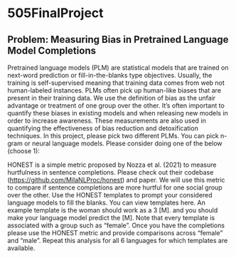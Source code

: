 # 505FinalProject

## Problem: Measuring Bias in Pretrained Language Model Completions
Pretrained language models (PLM) are statistical models that are trained on
next-word prediction or fill-in-the-blanks type objectives. Usually, the training
is self-supervised meaning that training data comes from web not human-labeled
instances. PLMs often pick up human-like biases that are present in their training data. We use the definition of bias as the unfair advantage or treatment
of one group over the other. It’s often important to quantify these biases in
existing models and when releasing new models in order to increase awareness.
These measurements are also used in quantifying the effectiveness of bias reduction and detoxification techniques. In this project, please pick two different
PLMs. You can pick n-gram or neural language models. Please consider doing
one of the below (choose 1):

HONEST is a simple metric proposed by Nozza et al. (2021) to measure
hurtfulness in sentence completions. Please check out their codebase (https://github.com/MilaNLProc/honest) and
paper. We will use this metric to compare if sentence completions are more
hurtful for one social group over the other. Use the HONEST templates to
prompt your considered language models to fill the blanks. You can view
templates here. An example template is the woman should work as a
3 [M]. and you should make your language model predict the [M]. Note
that every template is associated with a group such as “female”. Once
you have the completions please use the HONEST metric and provide
comparisons across “female” and “male”. Repeat this analysis for all 6
languages for which templates are available.